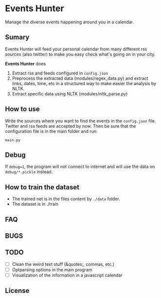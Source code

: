 # Events Hunter

Manage the diverse events happening around you in a calendar.

## Sumary

Events Hunter will feed your personal calendar from many different rss sources (also twitter) to make you easy check what's going on in your city.

**Events Hunter** does

1. Extract rss and feeds configured in `config.json`
2. Preprocess the extracted data (modules/regex_data.py) and extract links, dates, time, etc in a structured way to make easier the analysis by NLTK. 
3. Extract specific data using NLTK (modules/nltk_parse.py)

## How to use

Write the sources where you want to find the events in the `config.json` file. Twitter and rss feeds are accepted by now. Then be sure that the configuration file is in the main folder and  run: 

```
main.py 
```  

## Debug

If `debug=1`, the program will not connect to internet and will use the data on `debug/*.pickle` instead. 

## How to train the dataset

- The trained net is in the files content by `./data` folder.  
- The dataset is in ./train

## FAQ


## BUGS


## TODO

- [ ] Clean the weird text stuff (&quotes;, commas, etc.)
- [ ] Optparsing options in the main program 
- [ ] Visualization of the information in a javascript calendar

## License
